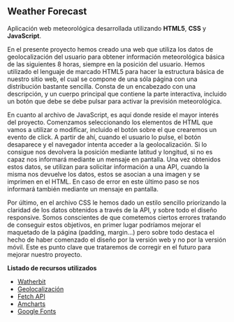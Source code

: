 ## Weather Forecast

Aplicación web meteorológica desarrollada utilizando **HTML5**, **CSS** y **JavaScript**.

En el presente proyecto hemos creado una web que utiliza los datos de geolocalización del usuario para
obtener información meteorológica básica de las siguientes 8 horas, siempre en la posición del usuario.
Hemos utilizado el lenguaje de marcado HTML5 para hacer la estructura básica de nuestro sitio web,
el cual se compone de una sóla página con una distribución bastante sencilla. Consta de un encabezado
con una descripción, y un cuerpo principal que contiene la parte interactiva, incluido un botón que debe
se debe pulsar para activar la previsión meteorológica.

En cuanto al archivo de JavaScript, es aquí donde reside el mayor interés del proyecto.
Comenzamos seleccionando los elementos de HTML que vamos a utilizar o modificar, incluido el botón sobre
el que crearemos un evento de click.
A partir de ahí, cuando el usuario lo pulse, el botón desaparece y el navegador intenta acceder a la
geolocalización. Si lo consigue nos devolvera la posición mediante latitud y longitud, si no es capaz nos
informará mediante un mensaje en pantalla.
Una vez obtenidos estos datos, se utilizan para solicitar
información a una API, cuando la misma nos devuelve los datos, estos se asocian a una imagen y se
imprimen en el HTML. En caso de error en este último paso se nos informará también mediante un
mensaje en pantalla.

Por último, en el archivo CSS le hemos dado un estilo sencillo priorizando la claridad de los datos
obtenidos a través de la API, y sobre todo el diseño responsive. Somos conscientes de que cometemos
ciertos errores tratando de conseguir estos objetivos, en primer lugar podríamos mejorar el
maquetado de la página (padding, margin...) pero sobre todo destaca el hecho de haber comenzado el
diseño por la versión web y no por la versión móvil. Este es punto clave que trataremos de corregir
en el futuro para mejorar nuestro proyecto.

**Listado de recursos utilizados**

- [Watherbit](https://www.weatherbit.io/ 'API meteorológica')
- [Geolocalización](https://developer.mozilla.org/en-US/docs/Web/API/Geolocation_API 'API de geolocalización')
- [Fetch API](https://developer.mozilla.org/en-US/docs/Web/API/Fetch_API)
- [Amcharts](https://www.amcharts.com/ 'Iconos meteorológicos')
- [Google Fonts](https://fonts.google.com/ 'EStilos tipográficos')

